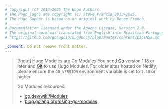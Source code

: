 ```yaml
---
# Copyright (c) 2013–2025 The Hugo Authors.
# The Hugo logos are copyright (c) Steve Francia 2013–2025.
# The Hugo Gopher is based on an original work by Renée French.
#
# Documentation licensed under the Apache License, Version 2.0.
# The original work was translated from English into Brazilian Portuguese.
# https://github.com/gohugoio/hugoDocs/blob/master/content/LICENSE.md

_comment: Do not remove front matter.
---
```


> [!note] Hugo Modules are Go Modules
> You need [Go] version 1.18 or later and [Git] to use Hugo Modules. For older sites hosted on Netlify, please ensure the `GO_VERSION` environment variable is set to `1.18` or higher.
>
> Go Modules resources:
> - [go.dev/wiki/Modules](https://go.dev/wiki/Modules)
> - [blog.golang.org/using-go-modules](https://go.dev/blog/using-go-modules)

[Git]: https://git-scm.com/book/en/v2/Getting-Started-Installing-Git
[Go]: https://go.dev/doc/install

